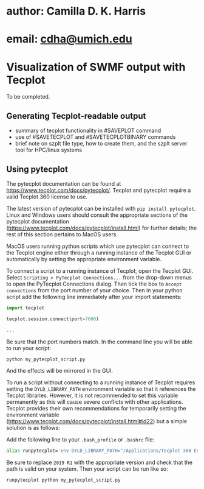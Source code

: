 # author: Camilla D. K. Harris
# email: cdha@umich.edu

Visualization of SWMF output with Tecplot
=========================================
To be completed.

Generating Tecplot-readable output
----------------------------------
- summary of tecplot functionality in #SAVEPLOT command
- use of #SAVETECPLOT and #SAVETECPLOTBINARY commands
- brief note on szplt file type, how to create them, and the szplt server tool
  for HPC/linux systems

Using pytecplot
---------------
The pytecplot documentation can be found at
https://www.tecplot.com/docs/pytecplot/. Tecplot and pytecplot require a valid
Tecplot 360 license to use.

The latest version of pytecplot can be installed with `pip install pytecplot`.
Linux and Windows users should consult the appropriate sections of the
pytecplot documentation (https://www.tecplot.com/docs/pytecplot/install.html)
for further details; the rest of this section pertains to MacOS users.

MacOS users running python scripts which use pytecplot can connect to the
Tecplot engine either through a running instance of the Tecplot GUI or
automatically by setting the appropriate environment variable.

To connect a script to a running instance of Tecplot, open the Tecplot GUI.
Select `Scripting > PyTecplot Connections...` from the drop-down menus to open
the PyTecplot Connections dialog. Then tick the box to `Accept connections` from
the port number of your choice. Then in your python script add the following
line immediately after your import statements:
```python
import tecplot

tecplot.session.connect(port=7600)

...
```
Be sure that the port numbers match.
In the command line you will be able to run your script:
```bash
python my_pytecplot_script.py
```
And the effects will be mirrored in the GUI.

To run a script without connecting to a running instance of Tecplot requires
setting the `DYLD_LIBRARY_PATH` environment variable so that it references the
Tecplot libraries. However, it is not recommended to set this variable
permanently as this will cause severe conflicts with other applications. Tecplot
provides their own recommendations for temporarily setting the environment
variable (https://www.tecplot.com/docs/pytecplot/install.html#id22) but a simple
solution is as follows:

Add the following line to your `.bash_profile` or `.bashrc` file:
```bash
alias runpytecplot='env DYLD_LIBRARY_PATH="/Applications/Tecplot 360 EX 2019 R1/Tecplot 360 EX 2019 R1.app/Contents/MacOS/"'
```
Be sure to replace `2019 R1` with the appropriate version and check that the
path is valid on your system. Then your script can be run like so:
```bash
runpytecplot python my_pytecplot_script.py
```